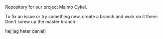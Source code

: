 Repository for our project Malmo Cykel.

To fix an issue or try something new, create a branch and work on it there. Don't screw up the master branch :

hej jag heter daniel)
